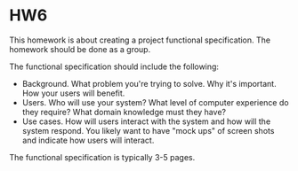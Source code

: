 # HW6

This homework is about creating a project functional specification. The homework should be done as a group.

The functional specification should include the following:

* Background. What problem you're trying to solve. Why it's important. How your users will benefit.
* Users. Who will use your system? What level of computer experience do they require? What domain knowledge must they have?
* Use cases. How will users interact with the system and how will the system respond. You likely want to have "mock ups" of screen shots and indicate how users will interact.

The functional specification is typically 3-5 pages.
